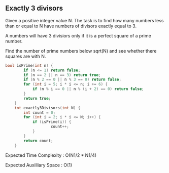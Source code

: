 ## Exactly 3 divisors 

Given a positive integer value N. The task is to find how many numbers less than or equal to N have numbers of divisors exactly equal to 3.

A numbers will have 3 divisiors only if it is a perfect square of a prime number. 

Find the number of prime numbers below sqrt(N) and see whether there squares are with N. 

``` cpp
bool isPrime(int n) {
        if (n <= 1) return false;
        if (n == 2 || n == 3) return true;
        if (n % 2 == 0 || n % 3 == 0) return false;
        for (int i = 5; i * i <= n; i += 6) {
            if (n % i == 0 || n % (i + 2) == 0) return false;
        }
        return true;
    }
    int exactly3Divisors(int N) {
        int count = 0;
        for (int i = 2; i * i <= N; i++) {
            if (isPrime(i)) {
                    count++;
            }
        }
        return count;
    }
```

Expected Time Complexity : O(N1/2 * N1/4)

Expected Auxilliary Space :  O(1)
